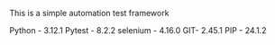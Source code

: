 This is a simple automation test framework

Python - 3.12.1
Pytest - 8.2.2
selenium - 4.16.0
GIT- 2.45.1
PIP - 24.1.2
